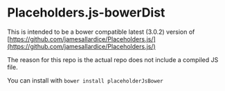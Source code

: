 Placeholders.js-bowerDist
=========================

This is intended to be a bower compatible latest (3.0.2) version of [https://github.com/jamesallardice/Placeholders.js/](https://github.com/jamesallardice/Placeholders.js/)

The reason for this repo is the actual repo does not include a compiled JS file.

You can install with `bower install placeholderJsBower`


